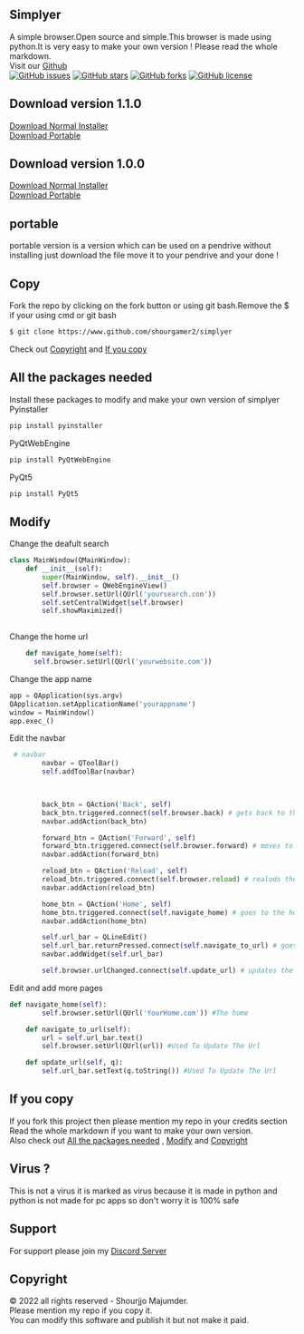 ## Simplyer
A simple browser.Open source and simple.This browser is made using python.It is very easy to make your own version ! Please read the whole markdown.<br>
Visit our <a href="https://github.com/shourgamer2/simplyer">Github</a> <br>
<a href="https://github.com/shourgamer2/simplyer/issues"><img alt="GitHub issues" src="https://img.shields.io/github/issues/shourgamer2/simplyer"></a> 
<a href="https://github.com/shourgamer2/simplyer/stargazers"><img alt="GitHub stars" src="https://img.shields.io/github/stars/shourgamer2/simplyer"></a>
<a href="https://github.com/shourgamer2/simplyer/network"><img alt="GitHub forks" src="https://img.shields.io/github/forks/shourgamer2/simplyer"></a>
<a href="https://github.com/shourgamer2/simplyer/blob/main/LICENSE"><img alt="GitHub license" src="https://img.shields.io/github/license/shourgamer2/simplyer"></a>

## Download version 1.1.0

<a href="https://github.com/shourgamer2/simplyer/releases/download/normalinstallerv1.1.0/Simplyer_Setup_Version_1.1.0.exe">Download Normal Installer</a> <br>
<a href="https://github.com/shourgamer2/simplyer/releases/download/porable1.1.0/simplyer.exe">Download Portable  </a>

## Download version 1.0.0  

<a href="https://github.com/shourgamer2/simplyer/releases/download/normalinstaller/simplyer.exe">Download Normal Installer</a> <br>
<a href="https://github.com/shourgamer2/simplyer/releases/download/Portable/simplyer.exe">Download Portable  </a>
## portable
portable version is a version which can be used on a pendrive without installing just download the file move it to your pendrive and your done ! 
## Copy
Fork the repo by clicking on the fork button or using git bash.Remove the $ if your using cmd or git bash <br>
``` sh
$ git clone https://www.github.com/shourgamer2/simplyer
```
Check out <a href="https://github.com/shourgamer2/simplyer#copyright">Copyright</a> and
<a href="https://github.com/shourgamer2/simplyer/blob/main/README.md#if-you-copy">If you copy</a>
## All the packages needed
Install these packages to modify and make your own version of simplyer <br>
Pyinstaller
``` sh
pip install pyinstaller
```
PyQtWebEngine
``` sh
pip install PyQtWebEngine
```
PyQt5
``` sh
pip install PyQt5
```
## Modify
Change the deafult search
```py
class MainWindow(QMainWindow):
    def __init__(self):
        super(MainWindow, self).__init__()
        self.browser = QWebEngineView()
        self.browser.setUrl(QUrl('yoursearch.com'))
        self.setCentralWidget(self.browser)
        self.showMaximized()
      
  ```
  Change the home url
  ```py
      def navigate_home(self):
        self.browser.setUrl(QUrl('yourwebsite.com'))
```
Change the app name 
  ```py
app = QApplication(sys.argv)
QApplication.setApplicationName('yourappname')
window = MainWindow()
app.exec_()
```
Edit the navbar
```py
 # navbar
        navbar = QToolBar()
        self.addToolBar(navbar)

      

        back_btn = QAction('Back', self)
        back_btn.triggered.connect(self.browser.back) # gets back to the previous url
        navbar.addAction(back_btn)

        forward_btn = QAction('Forward', self)
        forward_btn.triggered.connect(self.browser.forward) # moves to the next url
        navbar.addAction(forward_btn)

        reload_btn = QAction('Reload', self)
        reload_btn.triggered.connect(self.browser.reload) # realods the current page
        navbar.addAction(reload_btn)

        home_btn = QAction('Home', self)
        home_btn.triggered.connect(self.navigate_home) # goes to the home 
        navbar.addAction(home_btn)

        self.url_bar = QLineEdit()
        self.url_bar.returnPressed.connect(self.navigate_to_url) # goes to the url
        navbar.addWidget(self.url_bar) 

        self.browser.urlChanged.connect(self.update_url) # updates the url
```
Edit and add more pages
```py 
def navigate_home(self):
        self.browser.setUrl(QUrl('YourHome.com')) #The home

    def navigate_to_url(self):
        url = self.url_bar.text()
        self.browser.setUrl(QUrl(url)) #Used To Update The Url 

    def update_url(self, q):
        self.url_bar.setText(q.toString()) #Used To Update The Url 
   ```
## If you copy
If you fork this project then please mention my repo in your credits section <br>
Read the whole markdown if you want to make your own version. <br>
Also check out 
<a href="https://github.com/shourgamer2/simplyer#all-the-packages-needed">All the packages needed</a> ,
<a href="https://github.com/shourgamer2/simplyer#modify">Modify</a> and 
<a href="https://github.com/shourgamer2/simplyer#copyright">Copyright</a>
## Virus ?
This is not a virus it is marked as virus because it is made in python and python is not made for pc apps so don't worry it is 100% safe
## Support 
For support please join my <a href="https://discord.gg/4Ekyvrkyxn">Discord Server</a>
## Copyright 
© 2022 all rights reserved - Shourjjo Majumder. <br>
Please mention my repo if you copy it. <br>
You can modify this software and publish it but not make it paid.


